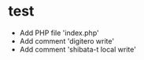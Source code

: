 # test

- Add PHP file 'index.php'
- Add comment 'digitero write'
- Add comment 'shibata-t local write'
